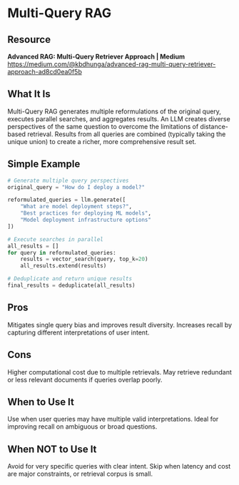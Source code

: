 # Multi-Query RAG

## Resource
**Advanced RAG: Multi-Query Retriever Approach | Medium**
https://medium.com/@kbdhunga/advanced-rag-multi-query-retriever-approach-ad8cd0ea0f5b

## What It Is
Multi-Query RAG generates multiple reformulations of the original query, executes parallel searches, and aggregates results. An LLM creates diverse perspectives of the same question to overcome the limitations of distance-based retrieval. Results from all queries are combined (typically taking the unique union) to create a richer, more comprehensive result set.

## Simple Example
```python
# Generate multiple query perspectives
original_query = "How do I deploy a model?"

reformulated_queries = llm.generate([
    "What are model deployment steps?",
    "Best practices for deploying ML models",
    "Model deployment infrastructure options"
])

# Execute searches in parallel
all_results = []
for query in reformulated_queries:
    results = vector_search(query, top_k=20)
    all_results.extend(results)

# Deduplicate and return unique results
final_results = deduplicate(all_results)
```

## Pros
Mitigates single query bias and improves result diversity. Increases recall by capturing different interpretations of user intent.

## Cons
Higher computational cost due to multiple retrievals. May retrieve redundant or less relevant documents if queries overlap poorly.

## When to Use It
Use when user queries may have multiple valid interpretations. Ideal for improving recall on ambiguous or broad questions.

## When NOT to Use It
Avoid for very specific queries with clear intent. Skip when latency and cost are major constraints, or retrieval corpus is small.
